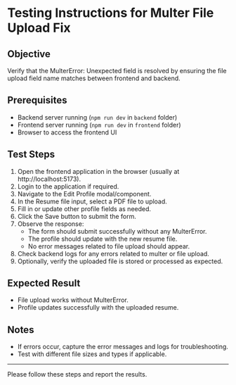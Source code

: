 # Testing Instructions for Multer File Upload Fix

## Objective
Verify that the MulterError: Unexpected field is resolved by ensuring the file upload field name matches between frontend and backend.

## Prerequisites
- Backend server running (`npm run dev` in `backend` folder)
- Frontend server running (`npm run dev` in `frontend` folder)
- Browser to access the frontend UI

## Test Steps

1. Open the frontend application in the browser (usually at http://localhost:5173).
2. Login to the application if required.
3. Navigate to the Edit Profile modal/component.
4. In the Resume file input, select a PDF file to upload.
5. Fill in or update other profile fields as needed.
6. Click the Save button to submit the form.
7. Observe the response:
   - The form should submit successfully without any MulterError.
   - The profile should update with the new resume file.
   - No error messages related to file upload should appear.
8. Check backend logs for any errors related to multer or file upload.
9. Optionally, verify the uploaded file is stored or processed as expected.

## Expected Result
- File upload works without MulterError.
- Profile updates successfully with the uploaded resume.

## Notes
- If errors occur, capture the error messages and logs for troubleshooting.
- Test with different file sizes and types if applicable.

---

Please follow these steps and report the results.
